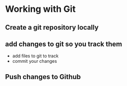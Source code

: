 # Working with Git

## Create a git repository locally

## add changes to git so you track them

- add files to git to track
- commit your changes

## Push changes to Github